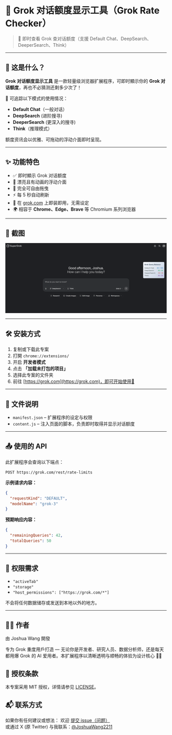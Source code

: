 
# 🌟 Grok 对话额度显示工具（Grok Rate Checker）

> 🔎 即时查看 Grok 查对话额度（支援 Default Chat、DeepSearch、DeeperSearch、Think）

---

## 📌 这是什么？

**Grok 对话额度显示工具** 是一款轻量级浏览器扩展程序，可即时顯示你的 **Grok 对话额度**，再也不必猜测还剩多少次了！

🧠 可追踪以下模式的使用情况：
- **Default Chat**（一般对话）
- **DeepSearch** (进阶搜寻)
- **DeeperSearch** (更深入的搜寻)
- **Think**（推理模式）

额度资讯会以优雅、可拖动的浮动介面即时呈现。

---

## ✨ 功能特色

- ✅ 即时顯示 Grok 对话额度
- 🎨 漂亮且有动画的浮动介面
- 🧲 完全可自由拖曳
- ⚡ 每 5 秒自动刷新
- 🧠 在 [grok.com](https://grok.com) 上即装即用，无需设定
- 🌍 相容于 **Chrome、Edge、Brave** 等 Chromium 系列浏览器

---

## 📸 截图

![Grok Rate Checker screenshot](../screenshot.png)

---

## 🛠 安装方式

1. 复制或下载此专案
2. 打開 `chrome://extensions/`
3. 开启 **开发者模式**
4. 点击 **「加载未打包的项目」**
5. 选择此专案的文件夹
6. 前往 [https://grok.com](https://grok.com)，即可开始使用🎉

---

## 🧩 文件说明

- `manifest.json` – 扩展程序的设定与权限
- `content.js` – 注入页面的脚本，负责即时取得并显示对话额度

---

## 📤 使用的 API

此扩展程序会查询以下端点：

```
POST https://grok.com/rest/rate-limits
```

**示例请求内容：**
```json
{
  "requestKind": "DEFAULT",
  "modelName": "grok-3"
}
```

**预期响应内容：**
```json
{
  "remainingQueries": 42,
  "totalQueries": 50
}
```

---

## 🔐 权限需求

- `"activeTab"`
- `"storage"`
- `"host_permissions": ["https://grok.com/*"]`

不会将任何数据储存或发送到本地以外的地方。

---

## 👨‍💻 作者
由 Joshua Wang 開發

专为 Grok 重度用戶打造 — 无论你是开发者、研究人员、数据分析师，还是每天都用爆 Grok 的 AI 爱用者。本扩展程序以清晰透明与顺畅的体验为设计核心 🧠✨

## 📜 授权条款
本专案采用 MIT 授权，详情请参见 [LICENSE](./LICENSE)。

## 📬 联系方式
如果你有任何建议或想法：
欢迎 [提交 issue（问题）](https://github.com/JoshuaWang2211/grok-rate-checker/issues)  
或通过 X (原 Twitter) 与我联系：[@JoshuaWang2211](https://x.com/JoshuaWang2211)
